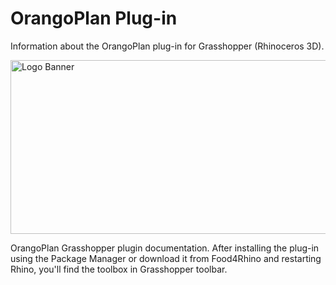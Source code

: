 # OrangoPlan Plug-in 
Information about the OrangoPlan plug-in for Grasshopper (Rhinoceros 3D).

<img width="834" height="278" alt="Logo Banner" src="https://github.com/user-attachments/assets/3d760ba8-6c5c-467a-ba24-a656b12d9175" />


OrangoPlan Grasshopper plugin documentation. After installing the plug-in using the Package Manager or download it from Food4Rhino and restarting Rhino, you'll find the toolbox in Grasshopper toolbar.
